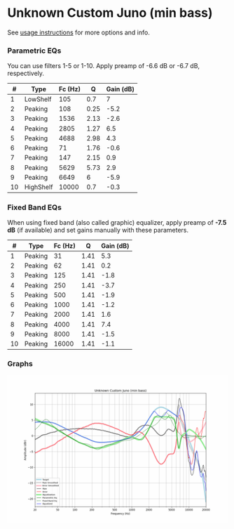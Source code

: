# Unknown Custom Juno (min bass)
See [usage instructions](https://github.com/jaakkopasanen/AutoEq#usage) for more options and info.

### Parametric EQs
You can use filters 1-5 or 1-10. Apply preamp of -6.6 dB or -6.7 dB, respectively.

|   # | Type      |   Fc (Hz) |    Q |   Gain (dB) |
|-----|-----------|-----------|------|-------------|
|   1 | LowShelf  |       105 | 0.7  |         7   |
|   2 | Peaking   |       108 | 0.25 |        -5.2 |
|   3 | Peaking   |      1536 | 2.13 |        -2.6 |
|   4 | Peaking   |      2805 | 1.27 |         6.5 |
|   5 | Peaking   |      4688 | 2.98 |         4.3 |
|   6 | Peaking   |        71 | 1.76 |        -0.6 |
|   7 | Peaking   |       147 | 2.15 |         0.9 |
|   8 | Peaking   |      5629 | 5.73 |         2.9 |
|   9 | Peaking   |      6649 | 6    |        -5.9 |
|  10 | HighShelf |     10000 | 0.7  |        -0.3 |

### Fixed Band EQs
When using fixed band (also called graphic) equalizer, apply preamp of **-7.5 dB** (if available) and set gains manually with these parameters.

|   # | Type    |   Fc (Hz) |    Q |   Gain (dB) |
|-----|---------|-----------|------|-------------|
|   1 | Peaking |        31 | 1.41 |         5.3 |
|   2 | Peaking |        62 | 1.41 |         0.2 |
|   3 | Peaking |       125 | 1.41 |        -1.8 |
|   4 | Peaking |       250 | 1.41 |        -3.7 |
|   5 | Peaking |       500 | 1.41 |        -1.9 |
|   6 | Peaking |      1000 | 1.41 |        -1.2 |
|   7 | Peaking |      2000 | 1.41 |         1.6 |
|   8 | Peaking |      4000 | 1.41 |         7.4 |
|   9 | Peaking |      8000 | 1.41 |        -1.5 |
|  10 | Peaking |     16000 | 1.41 |        -1.1 |

### Graphs
![](./Unknown%20Custom%20Juno%20(min%20bass).png)
